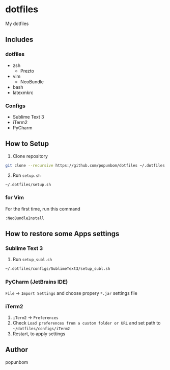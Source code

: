 # dotfiles

My dotfiles

## Includes

### dotfiles
- zsh
   + Prezto
- vim
   + NeoBundle
- bash
- latexmkrc

### Configs
- Sublime Text 3
- iTerm2
- PyCharm

## How to Setup
1. Clone repository

```bash
git clone --recursive https://github.com/popunbom/dotfiles ~/.dotfiles

```

2. Run `setup.sh`
```bash
~/.dotfiles/setup.sh
```

### for Vim
For the first time, run this command
```vim
:NeoBundleInstall
```


## How to restore some Apps settings

### Sublime Text 3
1. Run `setup_subl.sh`
```bash
~/.dotfiles/configs/SublimeText3/setup_subl.sh
```

### PyCharm (JetBrains IDE)
`File` -> `Import Settings` and choose propery `*.jar` settings file

### iTerm2
1. `iTerm2` -> `Preferences`
1. Check `Load preferences from a custom folder or URL` and set path to `~/dotfiles/configs/iTerm2` 
1. Restart, to apply settings


## Author
popunbom
